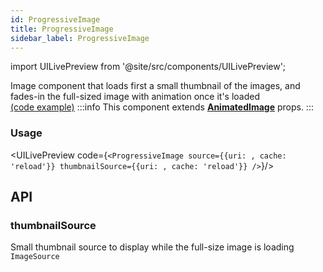 ```yaml
---
id: ProgressiveImage
title: ProgressiveImage
sidebar_label: ProgressiveImage
---
```


import UILivePreview from '@site/src/components/UILivePreview';

Image component that loads first a small thumbnail of the images, and fades-in the full-sized image with animation once it's loaded  
[(code example)](https://github.com/wix/react-native-ui-lib/blob/master/demo/src/screens/componentScreens/ProgressiveImageScreen.js)
:::info
This component extends **[AnimatedImage](/docs/components/media/AnimatedImage)** props.
:::
<div style={{display: 'flex', flexDirection: 'row', overflowX: 'auto', maxHeight: '500px', alignItems: 'center'}}></div>

### Usage
<UILivePreview code={`<ProgressiveImage
  source={{uri: , cache: 'reload'}}
  thumbnailSource={{uri: , cache: 'reload'}}
/>`}/>

## API
### thumbnailSource
Small thumbnail source to display while the full-size image is loading
`ImageSource ` 


